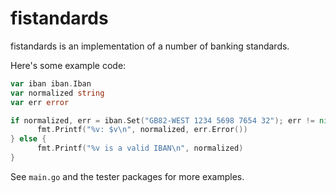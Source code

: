 # fistandards
fistandards is an implementation of a number of banking standards.

Here's some example code:

```go
var iban iban.Iban
var normalized string
var err error

if normalized, err = iban.Set("GB82-WEST 1234 5698 7654 32"); err != nil {
      fmt.Printf("%v: $v\n", normalized, err.Error())
} else {
      fmt.Printf("%v is a valid IBAN\n", normalized)
}
```

See `main.go` and the tester packages for more examples.
